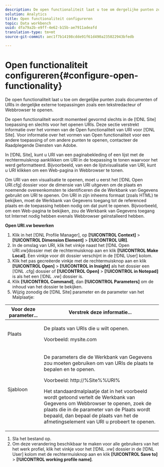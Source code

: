 ```yaml
---
description: De open functionaliteit laat u toe om dergelijke punten zoals documenten of URIs in dergelijke externe toepassingen zoals een tekstredacteur of Webbrowser te openen.
solution: Analytics
title: Open functionaliteit configureren
topic: Data workbench
uuid: dfa79a2b-e9ff-4e62-b15b-ae7911adeafd
translation-type: tm+mt
source-git-commit: aec1f7b14198cdde91f61d490a235022943bfedb

---
```



# Open functionaliteit configureren{#configure-open-functionality}

De open functionaliteit laat u toe om dergelijke punten zoals documenten of URIs in dergelijke externe toepassingen zoals een tekstredacteur of Webbrowser te openen.

De open functionaliteit wordt momenteel gevormd slechts in de [!DNL Site] toepassing en slechts voor het openen URIs. Deze sectie verstrekt informatie over het vormen van de Open functionaliteit van URI voor [!DNL Site]. Voor informatie over het vormen van Open functionaliteit voor een andere toepassing of om andere punten te openen, contacteer de Raadplegende Diensten van Adobe.

In [!DNL Site], kunt u URI van een paginabekleding of een lijst met de rechtermuisknop aanklikken om URI in de toepassing te tonen waarvoor het werd geformatteerd. Bijvoorbeeld, van een de lijstvisualisatie van URI, kunt u URI klikken om een Web-pagina in Webbrowser te tonen.

Om URI van een visualisatie te openen, moet u eerst het [!DNL Open URI.cfg] dossier voor de dimensie van URI uitgeven om de plaats en noemende overeenkomsten te identificeren die de Werkbank van Gegevens gebruikt om URI te openen. Om URI in zijn inheems formaat (zoals HTML) te bekijken, moet de Werkbank van Gegevens toegang tot de referenced plaats en de toepassing hebben nodig om dat punt te openen. Bijvoorbeeld, om een Web-pagina te bekijken, zou de Werkbank van Gegevens toegang tot Internet nodig hebben evenals Webbrowser geïnstalleerd hebben.

**Open URI.vw bewerken**

1. Klik in het [!DNL Profile Manager], op **[!UICONTROL Context]** > **[!UICONTROL Dimension Element]** > **[!UICONTROL URI]**.
1. In de omslag van URI, klik het vinkje naast het [!DNL Open URI.vw]dossier met de rechtermuisknop aan en klik **[!UICONTROL Make Local]**. Een vinkje voor dit dossier verschijnt in de [!DNL User] kolom.
1. Klik het pas gecreëerde vinkje met de rechtermuisknop aan en klik **[!UICONTROL Open]** > **[!UICONTROL in Insight]** als het dossier een [!DNL .cfg] dossier of **[!UICONTROL Open]** > **[!UICONTROL in Notepad]** is als het een [!DNL .vw] dossier is.
1. Klik **[!UICONTROL Command]**, dan **[!UICONTROL Parameters]** om de inhoud van het dossier te bekijken.
1. Wijzig zonodig de [!DNL Site] parameter en de parameter van het Malplaatje:

<table id="table_CDB316DB271F476AB9F9B557B86AFD25"> 
 <thead> 
  <tr> 
   <th colname="col1" class="entry"> Voor deze parameter... </th> 
   <th colname="col2" class="entry"> Verstrek deze informatie... </th> 
  </tr>
 </thead>
 <tbody> 
  <tr> 
   <td colname="col1"> <p>Plaats </p> </td> 
   <td colname="col2"> <p>De plaats van URIs die u wilt openen. </p> <p>Voorbeeld: mysite.com </p> </td> 
  </tr> 
  <tr> 
   <td colname="col1"> <p>Sjabloon </p> </td> 
   <td colname="col2"> <p>De parameters die de Werkbank van Gegevens zou moeten gebruiken om van URIs de plaats te bepalen en te openen. </p> <p>Voorbeeld: <span class="filepath"> http://%Site%%URI%</span> </p> <p>Het standaardmalplaatje dat in het voorbeeld wordt getoond vertelt de Werkbank van Gegevens om Webbrowser te openen, zoek de plaats die in de parameter van de <span class="wintitle"> Plaats</span> wordt bepaald, dan bepaal de plaats van het de afmetingselement van URI u probeert te openen. </p> </td> 
  </tr> 
 </tbody> 
</table>

1. Sla het bestand op.
1. Om deze verandering beschikbaar te maken voor alle gebruikers van het het werk profiel, klik het vinkje voor het [!DNL .vw] dossier in de [!DNL User] kolom met de rechtermuisknop aan en klik **[!UICONTROL Save to]** > **[!UICONTROL working profile name]**.

